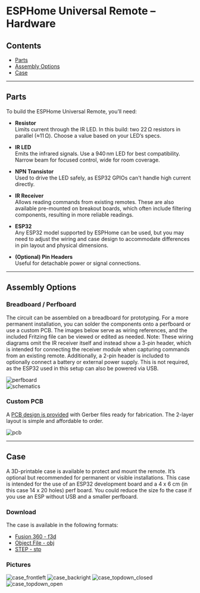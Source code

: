 # ESPHome Universal Remote – Hardware

## Contents

- [Parts](#parts)
- [Assembly Options](#assembly-options)
- [Case](#case)

---

## Parts

To build the ESPHome Universal Remote, you’ll need:

- **Resistor**  
  Limits current through the IR LED. In this build: two 22 Ω resistors in parallel (≈11 Ω). Choose a value based on your LED’s specs.

- **IR LED**  
  Emits the infrared signals. Use a 940 nm LED for best compatibility. Narrow beam for focused control, wide for room coverage.

- **NPN Transistor**  
  Used to drive the LED safely, as ESP32 GPIOs can't handle high current directly.

- **IR Receiver**  
  Allows reading commands from existing remotes. These are also available pre-mounted on breakout boards, which often include filtering components, resulting in more reliable readings.

- **ESP32**  
    Any ESP32 model supported by ESPHome can be used, but you may need to adjust the wiring and case design to accommodate differences in pin layout and physical dimensions.

- **(Optional) Pin Headers**  
  Useful for detachable power or signal connections.

---

## Assembly Options

### Breadboard / Perfboard

The circuit can be assembled on a breadboard for prototyping. For a more permanent installation, you can solder the components onto a perfboard or use a custom PCB.
The images below serve as wiring references, and the included Fritzing file can be viewed or edited as needed.
Note: These wiring diagrams omit the IR receiver itself and instead show a 3-pin header, which is intended for connecting the receiver module when capturing commands from an existing remote.
Additionally, a 2-pin header is included to optionally connect a battery or external power supply. This is not required, as the ESP32 used in this setup can also be powered via USB.

![perfboard](hardware/fritzing/images/perfboard.png)  
![schematics](hardware/fritzing/images/schematics.png)

### Custom PCB

A [PCB design is provided](hardware/PCB) with Gerber files ready for fabrication. The 2-layer layout is simple and affordable to order.

![pcb](hardware/fritzing/images/pcb.png)

---

## Case

A 3D-printable case is available to protect and mount the remote. It’s optional but recommended for permanent or visible installations.
This case is intended for the use of an ESP32 development board and a 4 x 6 cm (in this case 14 x 20 holes) perf board.
You could reduce the size fo the case if you use an ESP without USB and a smaller perfboard.

### Download 
The case is available in the following formats:
- [Fusion 360 - f3d](hardware/case/f3d)
- [Object File - obj](hardware/case/obj)
- [STEP - stp](hardware/case/stp)

### Pictures
![case_frontleft](hardware/case/images/case_frontleft.jpg)
![case_backright](hardware/case/images/case_backright.jpg)
![case_topdown_closed](hardware/case/images/case_topdown_closed.jpg)
![case_topdown_open](hardware/case/images/case_topdown_open.jpg)
